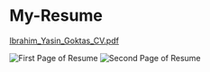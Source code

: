 # My-Resume

[Ibrahim_Yasin_Goktas_CV.pdf](https://github.com/user-attachments/files/16575714/Ibrahim_Yasin_Goktas_CV.pdf)

![First Page of Resume](https://github.com/user-attachments/assets/b3887aba-e145-4409-9c1a-37edfbbf04ae) ![Second Page of Resume](https://github.com/user-attachments/assets/e9d1c40a-f3f0-44e8-9d97-ddf57f6b717c)


